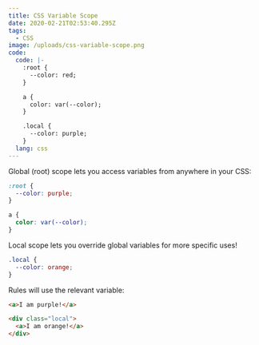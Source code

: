 ```yaml
---
title: CSS Variable Scope
date: 2020-02-21T02:53:40.295Z
tags:
  - CSS
image: /uploads/css-variable-scope.png
code:
  code: |-
    :root {
      --color: red;
    }

    a {
      color: var(--color);
    }

    .local {
      --color: purple;
    }
  lang: css
---
```

Global (root) scope lets you access variables from anywhere in your CSS:

```css
:root {
  --color: purple;
}

a {
  color: var(--color);
}
```

Local scope lets you override global variables for more specific uses!

```css
.local {
  --color: orange;
}
```

Rules will use the relevant variable:

```html
<a>I am purple!</a>

<div class="local">
  <a>I am orange!</a>
</div>
```
